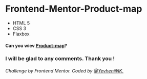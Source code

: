 # Frontend-Mentor-Product-map
- HTML 5
- CSS 3
- Flaxbox
  
#### Can you wiev [Product-map](https://yevheniink.github.io/Frontend-Mentor-Product-map/index.html)?

### I will be glad to any comments. Thank you !
###### Challenge by Frontend Mentor. Coded by [@YevheniiNK.](https://www.frontendmentor.io/profile/YevheniiNK)
